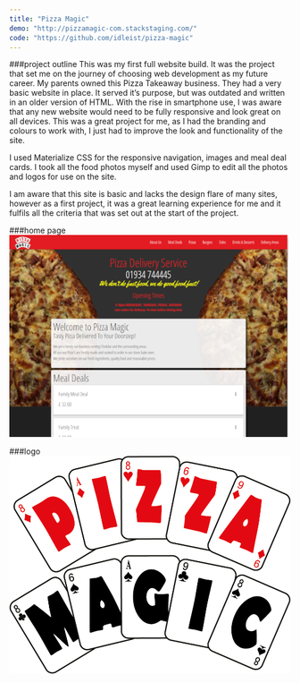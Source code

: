 ```yaml
---
title: "Pizza Magic"
demo: "http://pizzamagic-com.stackstaging.com/"
code: "https://github.com/idleist/pizza-magic"
---
```


###project outline
This was my first full website build. It was the project that set me on the journey of choosing web development as my future career. My parents owned this Pizza Takeaway business. They had a very basic website in place. It served it’s purpose, but was outdated and written in an older version of HTML. With the rise in smartphone use, I was aware that any new website would need to be fully responsive and look great on all devices. This was a great project for me, as I had the branding and colours to work with, I just had to improve the look and functionality of the site.

I used Materialize CSS for the responsive navigation, images and meal deal cards. I took all the food photos myself and used Gimp to edit all the photos and logos for use on the site.

I am aware that this site is basic and lacks the design flare of many sites, however as a first project, it was a great learning experience for me and it fulfils all the criteria that was set out at the start of the project.

###home page
![pizza magic homepage](./screenshots/pizza-magic.png)

###logo
![pizza magic logo](./screenshots/pizza-magic-logo.png)
